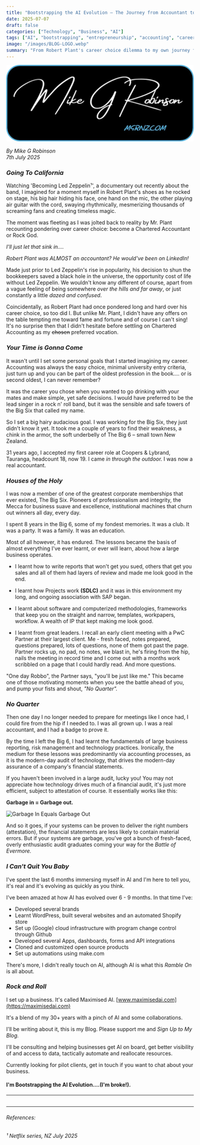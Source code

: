 ```yaml
---
title: "Bootstrapping the AI Evolution – The Journey from Accountant to AI Entrepreneur"
date: 2025-07-07
draft: false
categories: ["Technology", "Business", "AI"]
tags: ["AI", "bootstrapping", "entrepreneurship", "accounting", "career-change"]
image: "/images/BLOG-LOGO.webp"
summary: "From Robert Plant's career choice dilemma to my own journey from Big Six accounting to AI entrepreneurship - a personal story of transformation and the birth of Maximised AI."
---
```


![Bootstrapping the AI Evolution](/images/BLOG-LOGO.webp)

*By Mike G Robinson*  
*7th July 2025*

### *Going To California*

Watching 'Becoming Led Zeppelin¹', a documentary out recently about the band, I imagined for a moment myself in Robert Plant's shoes as he rocked on stage, his big hair hiding his face, one hand on the mic, the other playing air guitar with the cord, swaying rhythmically, mesmerizing thousands of screaming fans and creating timeless magic.

The moment was fleeting as I was jolted back to reality by Mr. Plant recounting pondering over career choice: become a Chartered Accountant or Rock God.

*I'll just let that sink in….*

*Robert Plant was ALMOST an accountant? He would've been on LinkedIn!*

Made just prior to Led Zeppelin's rise in popularity, his decision to shun the bookkeepers saved a black hole in the universe, the opportunity cost of life without Led Zeppelin. We wouldn't know any different of course, apart from a vague feeling of being somewhere *over the hills and far away*, or just constantly a little *dazed and confused*.

Coincidentally, as Robert Plant had once pondered long and hard over his career choice, so too did I. But unlike Mr. Plant, I didn't have any offers on the table tempting me toward fame and fortune and of course I can't sing! It's no surprise then that I didn't hesitate before settling on Chartered Accounting as my ~~chosen~~ preferred vocation.

### *Your Time is Gonna Come*

It wasn't until I set some personal goals that I started imagining my career. Accounting was always the easy choice, minimal university entry criteria, just turn up and you can be part of the oldest profession in the book…. or is second oldest, I can never remember?

It was the career you chose when you wanted to go drinking with your mates and make simple, yet safe decisions. I would have preferred to be the lead singer in a rock n' roll band, but it was the sensible and safe towers of the Big Six that called my name.

So I set a big hairy audacious goal. I was working for the Big Six, they just didn't know it yet. It took me a couple of years to find their weakness, a chink in the armor, the soft underbelly of The Big 6 – small town New Zealand.

31 years ago, I accepted my first career role at Coopers & Lybrand, Tauranga, headcount 18, now 19. I came *in through the outdoor.* I was now a real accountant.

### *Houses of the Holy*

I was now a member of one of the greatest corporate memberships that ever existed, The Big Six. Pioneers of professionalism and integrity, the Mecca for business suave and excellence, institutional machines that churn out winners all day, every day.

I spent 8 years in the Big 6, some of my fondest memories. It was a club. It was a party. It was a family. It was an education.

Most of all however, it has endured. The lessons became the basis of almost everything I've ever learnt, or ever will learn, about how a large business operates.

- I learnt how to write reports that won't get you sued, others that get you sales and all of them had layers of review and made me look good in the end.

- I learnt how Projects work **(SDLC)** and it was in this environment my long, and ongoing association with SAP began.

- I learnt about software and computerized methodologies, frameworks that keep you on the straight and narrow, templates, workpapers, workflow. A wealth of IP that kept making me look good.

- I learnt from great leaders. I recall an early client meeting with a PwC Partner at their largest client. Me - fresh faced, notes prepared, questions prepared, lots of questions, none of them got past the page. Partner rocks up, no pad, no notes, we blast in, he's firing from the hip, nails the meeting in record time and I come out with a months work scribbled on a page that I could hardly read. And more questions.

"One day Robbo", the Partner says, "you'll be just like me." This became one of those motivating moments when you see the battle ahead of you, and pump your fists and shout, *"No Quarter".*

### *No Quarter*

Then one day I no longer needed to prepare for meetings like I once had, I could fire from the hip if I needed to. I was all grown up. I was a real accountant, and I had a badge to prove it.

By the time I left the Big 6, I had learnt the fundamentals of large business reporting, risk management and technology practices. Ironically, the medium for these lessons was predominantly via accounting processes, as it is the modern-day audit of technology, that drives the modern-day assurance of a company's financial statements.

If you haven't been involved in a large audit, lucky you! You may not appreciate how technology drives much of a financial audit, it's just more efficient, subject to attestation of course. It essentially works like this:

**Garbage in = Garbage out.**

![Garbage In Equals Garbage Out](/images/garbage-in-garbage-out.webp)

And so it goes, if your systems can be proven to deliver the right numbers (attestation), the financial statements are less likely to contain material errors. But if your systems are garbage, you've got a bunch of fresh-faced, overly enthusiastic audit graduates coming your way for the *Battle of Evermore.*

### *I Can't Quit You Baby*

I've spent the last 6 months immersing myself in AI and I'm here to tell you, it's real and it's evolving as quickly as you think.

I've been amazed at how AI has evolved over 6 - 9 months. In that time I've:

- Developed several brands
- Learnt WordPress, built several websites and an automated Shopify store
- Set up (Google) cloud infrastructure with program change control through Github
- Developed several Apps, dashboards, forms and API integrations
- Cloned and customized open source products
- Set up automations using make.com

There's more, I didn't really touch on AI, although AI is what this *Ramble On* is all about.

### *Rock and Roll*

I set up a business. It's called Maximised AI. [www.maximisedai.com](https://maximisedai.com)

It's a blend of my 30+ years with a pinch of AI and some collaborations.

I'll be writing about it, this is my Blog. Please support me and *Sign Up to My Blog.*

I'll be consulting and helping businesses get AI on board, get better visibility of and access to data, tactically automate and reallocate resources.

Currently looking for pilot clients, get in touch if you want to chat about your business.

#### **I'm Bootstrapping the AI Evolution….(I'm broke!).**

---

<div style="text-align: center; margin: 30px 0;">
<script type="text/javascript" src="https://cdnjs.buymeacoffee.com/1.0.0/button.prod.min.js" data-name="bmc-button" data-slug="mgrnz" data-color="#ff6905" data-emoji=""  data-font="Cookie" data-text="Buy me a coffee" data-outline-color="#000000" data-font-color="#000000" data-coffee-color="#FFDD00" ></script>
</div>

---

###### References:
###### ¹ Netflix series, NZ July 2025